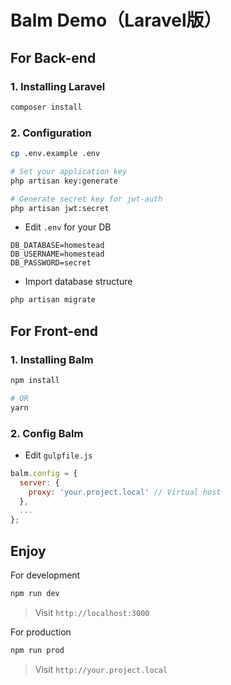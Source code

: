 # Balm Demo（Laravel版）

## For Back-end

### 1. Installing Laravel

```sh
composer install
```

### 2. Configuration

```sh
cp .env.example .env

# Set your application key
php artisan key:generate

# Generate secret key for jwt-auth
php artisan jwt:secret
```

- Edit `.env` for your DB

```
DB_DATABASE=homestead
DB_USERNAME=homestead
DB_PASSWORD=secret
```

- Import database structure

```sh
php artisan migrate
```

## For Front-end

### 1. Installing Balm

```sh
npm install

# OR
yarn
```

### 2. Config Balm

- Edit `gulpfile.js`

```js
balm.config = {
  server: {
    proxy: 'your.project.local' // Virtual host
  },
  ...
};
```

## Enjoy

For development

```sh
npm run dev
```

> Visit `http://localhost:3000`

For production

```sh
npm run prod
```

> Visit `http://your.project.local`
